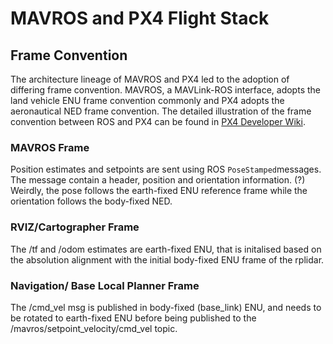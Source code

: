 # MAVROS and PX4 Flight Stack

## Frame Convention

The architecture lineage of MAVROS and PX4 led to the adoption of differing frame convention. MAVROS, a MAVLink-ROS interface, adopts the land vehicle ENU frame convention commonly and PX4 adopts the aeronautical NED frame convention. The detailed illustration of the frame convention between ROS and PX4 can be found in [PX4 Developer Wiki](https://dev.px4.io/en/ros/external_position_estimation.html#asserting-on-reference-frames).

### MAVROS Frame

Position estimates and setpoints are sent using ROS `PoseStamped`messages. The message contain a header, position and orientation information. \(?\) Weirdly, the pose follows the earth-fixed ENU reference frame while the orientation follows the body-fixed NED.

### RVIZ/Cartographer Frame

The /tf and /odom estimates are earth-fixed ENU, that is initalised based on the absolution alignment with the initial body-fixed ENU frame of the rplidar. 

### Navigation/ Base Local Planner Frame

The /cmd\_vel msg is published in body-fixed \(base\_link\) ENU, and needs to be rotated to earth-fixed ENU before being published to the /mavros/setpoint\_velocity/cmd\_vel topic.

